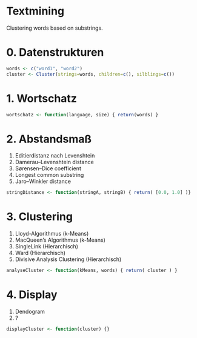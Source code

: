# Textmining
Clustering words based on substrings.


# 0. Datenstrukturen

```r
words <- c("word1", "word2")
cluster <- Cluster(strings=words, children=c(), silblings=c())
```

# 1. Wortschatz

```r
wortschatz <- function(language, size) { return(words) }
```
# 2. Abstandsmaß

  1. Editierdistanz nach Levenshtein
  2. Damerau–Levenshtein distance
  3. Sørensen–Dice coefficient
  4. Longest common substring
  5. Jaro–Winkler distance

```r
stringDistance <- function(stringA, stringB) { return( [0.0, 1.0] )}
```

# 3. Clustering
  1. Lloyd-Algorithmus (k-Means)
  2. MacQueen’s Algorithmus (k-Means)
  3. SingleLink (Hierarchisch)
  4. Ward (Hierarchisch)
  5. Divisive Analysis Clustering (Hierarchisch)

```r
analyseCluster <- function(kMeans, words) { return( cluster ) }
```

# 4. Display
  1. Dendogram
  2. ?

```r
displayCluster <- function(cluster) {}
```

